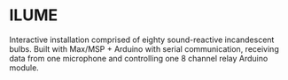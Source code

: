 # ILUME
Interactive installation comprised of eighty sound-reactive incandescent bulbs.
Built with Max/MSP + Arduino with serial communication, receiving data from one microphone and controlling one 8 channel relay Arduino module.
